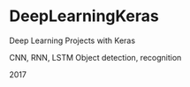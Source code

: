 # DeepLearningKeras
Deep Learning Projects with Keras

CNN, RNN, LSTM
Object detection, recognition

2017
